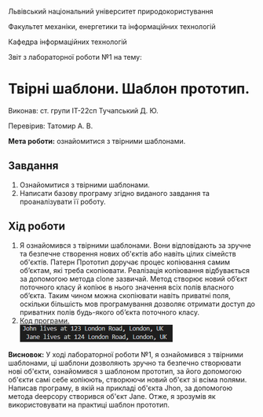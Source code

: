 Львівський національний університет природокористування

Факультет механіки, енергетики та інформаційних технологій

Кафедра інформаційних технологій

Звіт з лабораторної роботи №1
на тему: 

# Твірні шаблони. Шаблон прототип.

Виконав: ст. групи ІТ-22сп Тучапський Д. Ю.

Перевірив: Татомир А. В.

**Мета роботи:** ознайомитися з твірними шаблонами.

## Завдання
1. Ознайомитися з твірними шаблонами.
2. Написати базову програму згідно виданого завдання та проаналізувати її роботу.

## Хід роботи
1. Я ознайомився з твірними шаблонами. Вони відповідають за зручне та безпечне створення нових об'єктів або навіть цілих сімейств об'єктів. Патерн Прототип доручає процес копіювання самим об’єктам, які треба скопіювати.
Реалізація копіювання відбувається за допомогою метода clone зазвичай.
Метод створює новий об’єкт поточного класу й копіює в нього значення всіх полів власного об’єкта. 
Таким чином можна скопіювати навіть приватні поля, оскільки більшість мов програмування дозволяє 
отримати доступ до приватних полів будь-якого об’єкта поточного класу.
2. [Код програми.](./lab_1.py)  
![Результат виконання програми.](result-of-task.PNG)

**Висновок:** У ході лабораторної роботи №1, я ознайомився з твірними шаблонами, ці шаблони дозволяють зручно та безпечно створювати нові об'єкти, ознайомився з шаблоном прототип, за його допомогою об'єкти самі себе копіюють, створюючи новий об'єкт зі всіма полями. Написав програму, в якій на прикладі об'єкта Jhon, за допомогою метода deepcopy створився об'єкт Jane. Отже, я зрозумів як використовувати на практиці шаблон прототип.